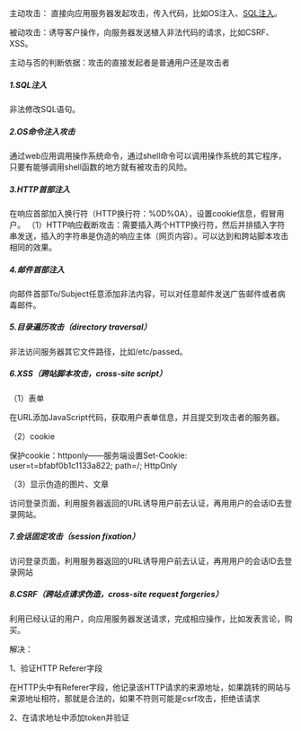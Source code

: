 主动攻击： 直接向应用服务器发起攻击，传入代码，比如OS注入、[SQL注入](https://so.csdn.net/so/search?q=SQL注入&spm=1001.2101.3001.7020)。

被动攻击：诱导客户操作，向服务器发送植入非法代码的请求，比如CSRF、XSS。

主动与否的判断依据：攻击的直接发起者是普通用户还是攻击者



##### 1.SQL注入

非法修改SQL语句。

##### 2.OS命令注入攻击

通过web应用调用操作系统命令，通过shell命令可以调用操作系统的其它程序，只要有能够调用shell函数的地方就有被攻击的风险。

##### 3.HTTP首部注入

在响应首部加入换行符（HTTP换行符：%0D%0A），设置cookie信息，假冒用户。
（1）HTTP响应截断攻击：需要插入两个HTTP换行符，然后并排插入字符串发送，插入的字符串是伪造的响应主体（网页内容）。可以达到和跨站脚本攻击相同的效果。

##### 4.邮件首部注入
向邮件首部To/Subject任意添加非法内容，可以对任意邮件发送广告邮件或者病毒邮件。

##### 5.目录遍历攻击（directory traversal）
非法访问服务器其它文件路径，比如/etc/passed。

##### 6.XSS（跨站脚本攻击，cross-site script）
（1）表单

在URL添加JavaScript代码，获取用户表单信息，并且提交到攻击者的服务器。

（2）cookie

保护cookie：httponly——服务端设置Set-Cookie: user=t=bfabf0b1c1133a822; path=/; HttpOnly

（3）显示伪造的图片、文章

访问登录页面，利用服务器返回的URL诱导用户前去认证，再用用户的会话ID去登录网站。

##### 7.会话固定攻击（session fixation）

访问登录页面，利用服务器返回的URL诱导用户前去认证，再用用户的会话ID去登录网站

##### 8.CSRF（跨站点请求伪造，cross-site request forgeries）
利用已经认证的用户，向应用服务器发送请求，完成相应操作，比如发表言论，购买。

解决：

1、验证HTTP Referer字段

在HTTP头中有Referer字段，他记录该HTTP请求的来源地址，如果跳转的网站与来源地址相符，那就是合法的，如果不符则可能是csrf攻击，拒绝该请求

2、在请求地址中添加token并验证